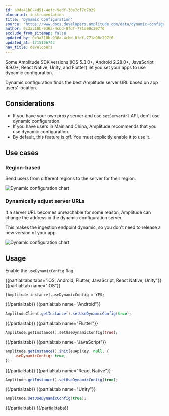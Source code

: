 ```yaml
---
id: a0da41b8-4d51-4efc-9edf-30e7cf7c7929
blueprint: instrumentation
title: 'Dynamic Configuration'
source: 'https://www.docs.developers.amplitude.com/data/dynamic-configuration/'
author: 0c3a318b-936a-4cbd-8fdf-771a90c297f0
exclude_from_sitemap: false
updated_by: 0c3a318b-936a-4cbd-8fdf-771a90c297f0
updated_at: 1715106743
nav_title: developers
---
```

Some Amplitude SDK versions (iOS 5.3.0+, Android 2.28.0+, JavaScript 8.9.0+, React Native, Unity, and Flutter) let you set your apps to use dynamic configuration.

 Dynamic configuration finds the best Amplitude server URL based on app users' location.

## Considerations

- If you have your own proxy server and use `setServerUrl` API, don't use dynamic configuration.
- If you have users in Mainland China, Amplitude recommends that you use dynamic configuration.
- By default, this feature is off. You must explicitly enable it to use it.

## Use cases

### Region-based

Send users from different regions to the server for their region.

![Dynamic configuration chart](/output/img/dynamic-config-1.png)

### Dynamically adjust server URLs

If a server URL becomes unreachable for some reason, Amplitude can change the address in the dynamic configuration server.

This makes the ingestion endpoint dynamic, so you don't need to release a new version of your app.

![Dynamic configuration chart](/output/img/dynamic-config-2-1715106682.png)

## Usage

Enable the `useDynamicConfig` flag.

{{partial:tabs tabs="iOS, Android, Flutter, JavaScript, React Native, Unity"}}
{{partial:tab name="iOS"}}
```objc
[Amplitude instance].useDynamicConfig = YES;
```
{{/partial:tab}}
{{partial:tab name="Android"}}
```java
AmplitudeClient.getInstance().setUseDynamicConfig(true);
```
{{/partial:tab}}
{{partial:tab name="Flutter"}}
```dart
Amplitude.getInstance().setUseDynamicConfig(true);
```
{{/partial:tab}}
{{partial:tab name="JavaScript"}}
```js
amplitude.getInstance().init(euApiKey, null, {
    useDynamicConfig: true,
});
```
{{/partial:tab}}
{{partial:tab name="React Native"}}
```ts
Amplitude.getInstance().setUseDynamicConfig(true);
```
{{/partial:tab}}
{{partial:tab name="Unity"}}
```c#
amplitude.setUseDynamicConfig(true);
```
{{/partial:tab}}
{{/partial:tabs}}